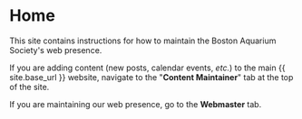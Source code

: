 # Home

This site contains instructions for how to maintain the Boston Aquarium
Society's web presence.

If you are adding content (new posts, calendar events, _etc._) to the main
{{ site.base_url }} website, navigate to the "**Content Maintainer**" tab
at the top of the site.

If you are maintaining our web presence, go to the **Webmaster** tab.
